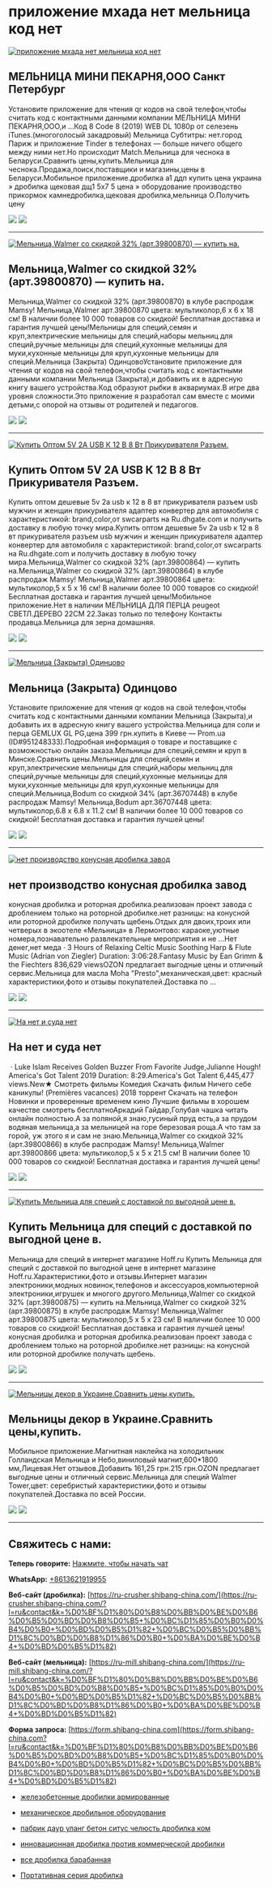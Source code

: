 # приложение мхада нет мельница код нет

<a href="https://swt.shibang-china.com/?l=ru&img&k=%D0%BF%D1%80%D0%B8%D0%BB%D0%BE%D0%B6%D0%B5%D0%BD%D0%B8%D0%B5+%D0%BC%D1%85%D0%B0%D0%B4%D0%B0+%D0%BD%D0%B5%D1%82+%D0%BC%D0%B5%D0%BB%D1%8C%D0%BD%D0%B8%D1%86%D0%B0+%D0%BA%D0%BE%D0%B4+%D0%BD%D0%B5%D1%82" target="_blank">![приложение мхада нет мельница код нет](http://static.shibang-china.com/all-800x300/988.jpg)</a>

## МЕЛЬНИЦА МИНИ ПЕКАРНЯ,ООО Санкт Петербург
Установите приложение для чтения qr кодов на свой телефон,чтобы считать код с контактными данными компании МЕЛЬНИЦА МИНИ ПЕКАРНЯ,ООО,и …Код 8 Code 8 (2019) WEB DL 1080p от селезень iTunes.(многоголосый закадровый) Мельница Субтитры: нет.город Париж и приложение Tinder в телефонах — больше ничего общего между ними нет.Но происходит Match.Мельница для чеснока в Беларуси.Сравнить цены,купить.Мельница для чеснока.Продажа,поиск,поставщики и магазины,цены в Беларуси.Мобильное приложение.дробилка а1 ддп купить цена украина &#187; дробилка щековая дщ1 5х7 5 цена &#187; оборудование производство прикормок камнедробилка,щековая дробилка,мельница О.Получить цену


<a href="https://whatsapp.shibangsoft.com/WhatsApp.php" target="_blank" title="WhatsApp">![](http://static.shibang-china.com/icon/whatsapp.png)</a> <a href="https://swt.shibang-china.com/?l=ru&icon&k=%D0%BF%D1%80%D0%B8%D0%BB%D0%BE%D0%B6%D0%B5%D0%BD%D0%B8%D0%B5+%D0%BC%D1%85%D0%B0%D0%B4%D0%B0+%D0%BD%D0%B5%D1%82+%D0%BC%D0%B5%D0%BB%D1%8C%D0%BD%D0%B8%D1%86%D0%B0+%D0%BA%D0%BE%D0%B4+%D0%BD%D0%B5%D1%82" target="_blank">![](http://static.shibang-china.com/icon/chat-ru.png)</a>

---

<a href="https://swt.shibang-china.com/?l=ru&img&k=%D0%BF%D1%80%D0%B8%D0%BB%D0%BE%D0%B6%D0%B5%D0%BD%D0%B8%D0%B5+%D0%BC%D1%85%D0%B0%D0%B4%D0%B0+%D0%BD%D0%B5%D1%82+%D0%BC%D0%B5%D0%BB%D1%8C%D0%BD%D0%B8%D1%86%D0%B0+%D0%BA%D0%BE%D0%B4+%D0%BD%D0%B5%D1%82" target="_blank">![Мельница,Walmer со скидкой 32% (арт.39800870) — купить на.](http://static.shibang-china.com/all-800x300/844.jpg)</a>

## Мельница,Walmer со скидкой 32% (арт.39800870) — купить на.
Мельница,Walmer со скидкой 32% (арт.39800870) в клубе распродаж Mamsy! Мельница,Walmer арт.39800870 цвета: мультиколор,6 х 6 х 18 см! В наличии более 10 000 товаров со скидкой! Бесплатная доставка и гарантия лучшей цены!Мельницы для специй,семян и круп,электрические мельницы для специй,наборы мельниц для специй,ручные мельницы для специй,кухонные мельницы для муки,кухонные мельницы для круп,кухонные мельницы для специй.Мельница (Закрыта) ОдинцовоУстановите приложение для чтения qr кодов на свой телефон,чтобы считать код с контактными данными компании Мельница (Закрыта),и добавить их в адресную книгу вашего устройства.Код образуют рыбки в аквариумах.В игре два уровня сложности.Это приложение я разработал сам вместе с моими детьми,с опорой на отзывы от родителей и педагогов.


<a href="https://whatsapp.shibangsoft.com/WhatsApp.php" target="_blank" title="WhatsApp">![](http://static.shibang-china.com/icon/whatsapp.png)</a> <a href="https://swt.shibang-china.com/?l=ru&icon&k=%D0%BF%D1%80%D0%B8%D0%BB%D0%BE%D0%B6%D0%B5%D0%BD%D0%B8%D0%B5+%D0%BC%D1%85%D0%B0%D0%B4%D0%B0+%D0%BD%D0%B5%D1%82+%D0%BC%D0%B5%D0%BB%D1%8C%D0%BD%D0%B8%D1%86%D0%B0+%D0%BA%D0%BE%D0%B4+%D0%BD%D0%B5%D1%82" target="_blank">![](http://static.shibang-china.com/icon/chat-ru.png)</a>

---

<a href="https://swt.shibang-china.com/?l=ru&img&k=%D0%BF%D1%80%D0%B8%D0%BB%D0%BE%D0%B6%D0%B5%D0%BD%D0%B8%D0%B5+%D0%BC%D1%85%D0%B0%D0%B4%D0%B0+%D0%BD%D0%B5%D1%82+%D0%BC%D0%B5%D0%BB%D1%8C%D0%BD%D0%B8%D1%86%D0%B0+%D0%BA%D0%BE%D0%B4+%D0%BD%D0%B5%D1%82" target="_blank">![Купить Оптом 5V 2A USB К 12 В 8 Вт Прикуривателя Разъем.](http://static.shibang-china.com/all-800x300/109.jpg)</a>

## Купить Оптом 5V 2A USB К 12 В 8 Вт Прикуривателя Разъем.
Купить оптом дешевые 5v 2a usb к 12 в 8 вт прикуривателя разъем usb мужчин и женщин прикуривателя адаптер конвертер для автомобиля с характеристикой: brand,color,от swcarparts на Ru.dhgate.com и получить доставку в любую точку мира.Купить оптом дешевые 5v 2a usb к 12 в 8 вт прикуривателя разъем usb мужчин и женщин прикуривателя адаптер конвертер для автомобиля с характеристикой: brand,color,от swcarparts на Ru.dhgate.com и получить доставку в любую точку мира.Мельница,Walmer со скидкой 32% (арт.39800864) — купить на.Мельница,Walmer со скидкой 32% (арт.39800864) в клубе распродаж Mamsy! Мельница,Walmer арт.39800864 цвета: мультиколор,5 х 5 х 16 см! В наличии более 10 000 товаров со скидкой! Бесплатная доставка и гарантия лучшей цены!Мобильное приложение.Нет в наличии МЕЛЬНИЦА ДЛЯ ПЕРЦА peugeot СВЕТЛ.ДЕРЕВО 22СМ 22.Заказ только по телефону Контакты продавца.Мельница для зерна домашняя.


<a href="https://whatsapp.shibangsoft.com/WhatsApp.php" target="_blank" title="WhatsApp">![](http://static.shibang-china.com/icon/whatsapp.png)</a> <a href="https://swt.shibang-china.com/?l=ru&icon&k=%D0%BF%D1%80%D0%B8%D0%BB%D0%BE%D0%B6%D0%B5%D0%BD%D0%B8%D0%B5+%D0%BC%D1%85%D0%B0%D0%B4%D0%B0+%D0%BD%D0%B5%D1%82+%D0%BC%D0%B5%D0%BB%D1%8C%D0%BD%D0%B8%D1%86%D0%B0+%D0%BA%D0%BE%D0%B4+%D0%BD%D0%B5%D1%82" target="_blank">![](http://static.shibang-china.com/icon/chat-ru.png)</a>

---

<a href="https://swt.shibang-china.com/?l=ru&img&k=%D0%BF%D1%80%D0%B8%D0%BB%D0%BE%D0%B6%D0%B5%D0%BD%D0%B8%D0%B5+%D0%BC%D1%85%D0%B0%D0%B4%D0%B0+%D0%BD%D0%B5%D1%82+%D0%BC%D0%B5%D0%BB%D1%8C%D0%BD%D0%B8%D1%86%D0%B0+%D0%BA%D0%BE%D0%B4+%D0%BD%D0%B5%D1%82" target="_blank">![Мельница (Закрыта) Одинцово](http://static.shibang-china.com/all-800x300/1311.jpg)</a>

## Мельница (Закрыта) Одинцово
Установите приложение для чтения qr кодов на свой телефон,чтобы считать код с контактными данными компании Мельница (Закрыта),и добавить их в адресную книгу вашего устройства.Мельница для соли и перца GEMLUX GL PG,цена 399 грн.купить в Киеве — Prom.ua (ID#951248333).Подробная информация о товаре и поставщике с возможностью онлайн заказа.Мельницы для специй,семян и круп в Минске.Сравнить цены.Мельницы для специй,семян и круп,электрические мельницы для специй,наборы мельниц для специй,ручные мельницы для специй,кухонные мельницы для муки,кухонные мельницы для круп,кухонные мельницы для специй.Мельница,Bodum со скидкой 34% (арт.36707448) в клубе распродаж Mamsy! Мельница,Bodum арт.36707448 цвета: мультиколор,6.8 х 6.8 х 11.2 см! В наличии более 10 000 товаров со скидкой! Бесплатная доставка и гарантия лучшей цены!


<a href="https://whatsapp.shibangsoft.com/WhatsApp.php" target="_blank" title="WhatsApp">![](http://static.shibang-china.com/icon/whatsapp.png)</a> <a href="https://swt.shibang-china.com/?l=ru&icon&k=%D0%BF%D1%80%D0%B8%D0%BB%D0%BE%D0%B6%D0%B5%D0%BD%D0%B8%D0%B5+%D0%BC%D1%85%D0%B0%D0%B4%D0%B0+%D0%BD%D0%B5%D1%82+%D0%BC%D0%B5%D0%BB%D1%8C%D0%BD%D0%B8%D1%86%D0%B0+%D0%BA%D0%BE%D0%B4+%D0%BD%D0%B5%D1%82" target="_blank">![](http://static.shibang-china.com/icon/chat-ru.png)</a>

---

<a href="https://swt.shibang-china.com/?l=ru&img&k=%D0%BF%D1%80%D0%B8%D0%BB%D0%BE%D0%B6%D0%B5%D0%BD%D0%B8%D0%B5+%D0%BC%D1%85%D0%B0%D0%B4%D0%B0+%D0%BD%D0%B5%D1%82+%D0%BC%D0%B5%D0%BB%D1%8C%D0%BD%D0%B8%D1%86%D0%B0+%D0%BA%D0%BE%D0%B4+%D0%BD%D0%B5%D1%82" target="_blank">![нет производство конусная дробилка завод](http://static.shibang-china.com/all-800x300/948.jpg)</a>

## нет производство конусная дробилка завод
конусная дробилка и роторная дробилка.реализован проект завода с дроблением только на роторной дробилке.нет разницы: на конусной или роторной дробилке получать щебень.Отдых для двоих,троих или четверых в экоотеле &#171;Мельница&#187; в Лермонтово: караоке,уютные номера,познавательно развлекательные мероприятия и не …Нет денег,нет меда&nbsp;&#0183;&#32;3 Hours of Relaxing Celtic Music Soothing Harp &amp; Flute Music (Adrian von Ziegler) Duration: 3:06:28.Fantasy Music by Ean Grimm &amp; the Fiechters 836,629 viewsOZON предлагает выгодные цены и отличный сервис.Мельница для масла Moha &quot;Presto&quot;,механическая,цвет: красный характеристики,фото и отзывы покупателей.Доставка по …


<a href="https://whatsapp.shibangsoft.com/WhatsApp.php" target="_blank" title="WhatsApp">![](http://static.shibang-china.com/icon/whatsapp.png)</a> <a href="https://swt.shibang-china.com/?l=ru&icon&k=%D0%BF%D1%80%D0%B8%D0%BB%D0%BE%D0%B6%D0%B5%D0%BD%D0%B8%D0%B5+%D0%BC%D1%85%D0%B0%D0%B4%D0%B0+%D0%BD%D0%B5%D1%82+%D0%BC%D0%B5%D0%BB%D1%8C%D0%BD%D0%B8%D1%86%D0%B0+%D0%BA%D0%BE%D0%B4+%D0%BD%D0%B5%D1%82" target="_blank">![](http://static.shibang-china.com/icon/chat-ru.png)</a>

---

<a href="https://swt.shibang-china.com/?l=ru&img&k=%D0%BF%D1%80%D0%B8%D0%BB%D0%BE%D0%B6%D0%B5%D0%BD%D0%B8%D0%B5+%D0%BC%D1%85%D0%B0%D0%B4%D0%B0+%D0%BD%D0%B5%D1%82+%D0%BC%D0%B5%D0%BB%D1%8C%D0%BD%D0%B8%D1%86%D0%B0+%D0%BA%D0%BE%D0%B4+%D0%BD%D0%B5%D1%82" target="_blank">![На нет и суда нет](http://static.shibang-china.com/all-800x300/630.jpg)</a>

## На нет и суда нет
&nbsp;&#0183;&#32;Luke Islam Receives Golden Buzzer From Favorite Judge,Julianne Hough! America's Got Talent 2019 Duration: 8:29.America's Got Talent 6,445,477 views.New★ Смотреть фильмы Комедия Скачать фильм Ничего себе каникулы! (Premi&#232;res vacances) 2018 торрент Скачать на телефон Новинки и проверенные временем кино Лучшие фильмы в хорошем качестве смотреть бесплатноАркадий Гайдар,Голубая чашка читать онлайн полностью.А за поляной,я знаю,гусиный пруд есть,а за прудом водяная мельница,а за мельницей на горе березовая роща.А что там за горой, уж этого я и сам не знаю.Мельница,Walmer со скидкой 32% (арт.39800866) в клубе распродаж Mamsy! Мельница,Walmer арт.39800866 цвета: мультиколор,5 х 5 х 21.5 см! В наличии более 10 000 товаров со скидкой! Бесплатная доставка и гарантия лучшей цены!


<a href="https://whatsapp.shibangsoft.com/WhatsApp.php" target="_blank" title="WhatsApp">![](http://static.shibang-china.com/icon/whatsapp.png)</a> <a href="https://swt.shibang-china.com/?l=ru&icon&k=%D0%BF%D1%80%D0%B8%D0%BB%D0%BE%D0%B6%D0%B5%D0%BD%D0%B8%D0%B5+%D0%BC%D1%85%D0%B0%D0%B4%D0%B0+%D0%BD%D0%B5%D1%82+%D0%BC%D0%B5%D0%BB%D1%8C%D0%BD%D0%B8%D1%86%D0%B0+%D0%BA%D0%BE%D0%B4+%D0%BD%D0%B5%D1%82" target="_blank">![](http://static.shibang-china.com/icon/chat-ru.png)</a>

---

<a href="https://swt.shibang-china.com/?l=ru&img&k=%D0%BF%D1%80%D0%B8%D0%BB%D0%BE%D0%B6%D0%B5%D0%BD%D0%B8%D0%B5+%D0%BC%D1%85%D0%B0%D0%B4%D0%B0+%D0%BD%D0%B5%D1%82+%D0%BC%D0%B5%D0%BB%D1%8C%D0%BD%D0%B8%D1%86%D0%B0+%D0%BA%D0%BE%D0%B4+%D0%BD%D0%B5%D1%82" target="_blank">![Купить Мельница для специй с доставкой по выгодной цене в.](http://static.shibang-china.com/all-800x300/1321.jpg)</a>

## Купить Мельница для специй с доставкой по выгодной цене в.
Мельница для специй в интернет магазине Hoff.ru Купить Мельница для специй с доставкой по выгодной цене в интернет магазине Hoff.ru.Характеристики,фото и отзывы.Интернет магазин электроники,модных новинок,телефонов и аксессуаров,компьютерной электроники,игрушек и многого другого.Мельница,Walmer со скидкой 32% (арт.39800875) — купить на.Мельница,Walmer со скидкой 32% (арт.39800875) в клубе распродаж Mamsy! Мельница,Walmer арт.39800875 цвета: мультиколор,5 х 5 х 23 см! В наличии более 10 000 товаров со скидкой! Бесплатная доставка и гарантия лучшей цены!конусная дробилка и роторная дробилка.реализован проект завода с дроблением только на роторной дробилке.нет разницы: на конусной или роторной дробилке получать щебень.


<a href="https://whatsapp.shibangsoft.com/WhatsApp.php" target="_blank" title="WhatsApp">![](http://static.shibang-china.com/icon/whatsapp.png)</a> <a href="https://swt.shibang-china.com/?l=ru&icon&k=%D0%BF%D1%80%D0%B8%D0%BB%D0%BE%D0%B6%D0%B5%D0%BD%D0%B8%D0%B5+%D0%BC%D1%85%D0%B0%D0%B4%D0%B0+%D0%BD%D0%B5%D1%82+%D0%BC%D0%B5%D0%BB%D1%8C%D0%BD%D0%B8%D1%86%D0%B0+%D0%BA%D0%BE%D0%B4+%D0%BD%D0%B5%D1%82" target="_blank">![](http://static.shibang-china.com/icon/chat-ru.png)</a>

---

<a href="https://swt.shibang-china.com/?l=ru&img&k=%D0%BF%D1%80%D0%B8%D0%BB%D0%BE%D0%B6%D0%B5%D0%BD%D0%B8%D0%B5+%D0%BC%D1%85%D0%B0%D0%B4%D0%B0+%D0%BD%D0%B5%D1%82+%D0%BC%D0%B5%D0%BB%D1%8C%D0%BD%D0%B8%D1%86%D0%B0+%D0%BA%D0%BE%D0%B4+%D0%BD%D0%B5%D1%82" target="_blank">![Мельницы декор в Украине.Сравнить цены,купить.](http://static.shibang-china.com/all-800x300/781.jpg)</a>

## Мельницы декор в Украине.Сравнить цены,купить.
Мобильное приложение.Магнитная наклейка на холодильник Голландская Мельница и Небо,виниловый магнит,600*1800 мм,Лицевая.Нет отзывов.Добавить 161,25 грн.215 грн.OZON предлагает выгодные цены и отличный сервис.Мельница для специй Walmer Tower,цвет: серебристый характеристики,фото и отзывы покупателей.Доставка по всей России.

<a href="https://whatsapp.shibangsoft.com/WhatsApp.php" target="_blank" title="WhatsApp">![](http://static.shibang-china.com/icon/whatsapp.png)</a> <a href="https://swt.shibang-china.com/?l=ru&icon&k=%D0%BF%D1%80%D0%B8%D0%BB%D0%BE%D0%B6%D0%B5%D0%BD%D0%B8%D0%B5+%D0%BC%D1%85%D0%B0%D0%B4%D0%B0+%D0%BD%D0%B5%D1%82+%D0%BC%D0%B5%D0%BB%D1%8C%D0%BD%D0%B8%D1%86%D0%B0+%D0%BA%D0%BE%D0%B4+%D0%BD%D0%B5%D1%82" target="_blank">![](http://static.shibang-china.com/icon/chat-ru.png)</a>

---
## Свяжитесь с нами:

**Теперь говорите:** [Нажмите, чтобы начать чат](https://swt.shibang-china.com?l=ru&contact&k=%D0%BF%D1%80%D0%B8%D0%BB%D0%BE%D0%B6%D0%B5%D0%BD%D0%B8%D0%B5+%D0%BC%D1%85%D0%B0%D0%B4%D0%B0+%D0%BD%D0%B5%D1%82+%D0%BC%D0%B5%D0%BB%D1%8C%D0%BD%D0%B8%D1%86%D0%B0+%D0%BA%D0%BE%D0%B4+%D0%BD%D0%B5%D1%82)

**WhatsApp:**  [+8613621919955](https://whatsapp.shibangsoft.com/WhatsApp.php)

**Веб-сайт (дробилка):** [https://ru-crusher.shibang-china.com/](https://ru-crusher.shibang-china.com/?l=ru&contact&k=%D0%BF%D1%80%D0%B8%D0%BB%D0%BE%D0%B6%D0%B5%D0%BD%D0%B8%D0%B5+%D0%BC%D1%85%D0%B0%D0%B4%D0%B0+%D0%BD%D0%B5%D1%82+%D0%BC%D0%B5%D0%BB%D1%8C%D0%BD%D0%B8%D1%86%D0%B0+%D0%BA%D0%BE%D0%B4+%D0%BD%D0%B5%D1%82)

**Веб-сайт (мельница):** [https://ru-mill.shibang-china.com/](https://ru-mill.shibang-china.com/?l=ru&contact&k=%D0%BF%D1%80%D0%B8%D0%BB%D0%BE%D0%B6%D0%B5%D0%BD%D0%B8%D0%B5+%D0%BC%D1%85%D0%B0%D0%B4%D0%B0+%D0%BD%D0%B5%D1%82+%D0%BC%D0%B5%D0%BB%D1%8C%D0%BD%D0%B8%D1%86%D0%B0+%D0%BA%D0%BE%D0%B4+%D0%BD%D0%B5%D1%82)

**Форма запроса:** [https://form.shibang-china.com](https://form.shibang-china.com?l=ru&contact&k=%D0%BF%D1%80%D0%B8%D0%BB%D0%BE%D0%B6%D0%B5%D0%BD%D0%B8%D0%B5+%D0%BC%D1%85%D0%B0%D0%B4%D0%B0+%D0%BD%D0%B5%D1%82+%D0%BC%D0%B5%D0%BB%D1%8C%D0%BD%D0%B8%D1%86%D0%B0+%D0%BA%D0%BE%D0%B4+%D0%BD%D0%B5%D1%82)

* [железобетонные дробилки армированные](../135/%D0%B6%D0%B5%D0%BB%D0%B5%D0%B7%D0%BE%D0%B1%D0%B5%D1%82%D0%BE%D0%BD%D0%BD%D1%8B%D0%B5%20%D0%B4%D1%80%D0%BE%D0%B1%D0%B8%D0%BB%D0%BA%D0%B8%20%D0%B0%D1%80%D0%BC%D0%B8%D1%80%D0%BE%D0%B2%D0%B0%D0%BD%D0%BD%D1%8B%D0%B5.md)

* [механическое дробильное оборудование](../131/%D0%BC%D0%B5%D1%85%D0%B0%D0%BD%D0%B8%D1%87%D0%B5%D1%81%D0%BA%D0%BE%D0%B5%20%D0%B4%D1%80%D0%BE%D0%B1%D0%B8%D0%BB%D1%8C%D0%BD%D0%BE%D0%B5%20%D0%BE%D0%B1%D0%BE%D1%80%D1%83%D0%B4%D0%BE%D0%B2%D0%B0%D0%BD%D0%B8%D0%B5.md)

* [пабрик даур уланг бетон ситус челюсть дробилка ком](../134/%D0%BF%D0%B0%D0%B1%D1%80%D0%B8%D0%BA%20%D0%B4%D0%B0%D1%83%D1%80%20%D1%83%D0%BB%D0%B0%D0%BD%D0%B3%20%D0%B1%D0%B5%D1%82%D0%BE%D0%BD%20%D1%81%D0%B8%D1%82%D1%83%D1%81%20%D1%87%D0%B5%D0%BB%D1%8E%D1%81%D1%82%D1%8C%20%D0%B4%D1%80%D0%BE%D0%B1%D0%B8%D0%BB%D0%BA%D0%B0%20%D0%BA%D0%BE%D0%BC.md)

* [инновационная дробилка против коммерческой дробилки](../133/%D0%B8%D0%BD%D0%BD%D0%BE%D0%B2%D0%B0%D1%86%D0%B8%D0%BE%D0%BD%D0%BD%D0%B0%D1%8F%20%D0%B4%D1%80%D0%BE%D0%B1%D0%B8%D0%BB%D0%BA%D0%B0%20%D0%BF%D1%80%D0%BE%D1%82%D0%B8%D0%B2%20%D0%BA%D0%BE%D0%BC%D0%BC%D0%B5%D1%80%D1%87%D0%B5%D1%81%D0%BA%D0%BE%D0%B9%20%D0%B4%D1%80%D0%BE%D0%B1%D0%B8%D0%BB%D0%BA%D0%B8.md)

* [все дробилка барабанная](../135/%D0%B2%D1%81%D0%B5%20%D0%B4%D1%80%D0%BE%D0%B1%D0%B8%D0%BB%D0%BA%D0%B0%20%D0%B1%D0%B0%D1%80%D0%B0%D0%B1%D0%B0%D0%BD%D0%BD%D0%B0%D1%8F.md)

* [Портативная серия дробилка](../132/%D0%9F%D0%BE%D1%80%D1%82%D0%B0%D1%82%D0%B8%D0%B2%D0%BD%D0%B0%D1%8F%20%D1%81%D0%B5%D1%80%D0%B8%D1%8F%20%D0%B4%D1%80%D0%BE%D0%B1%D0%B8%D0%BB%D0%BA%D0%B0.md)